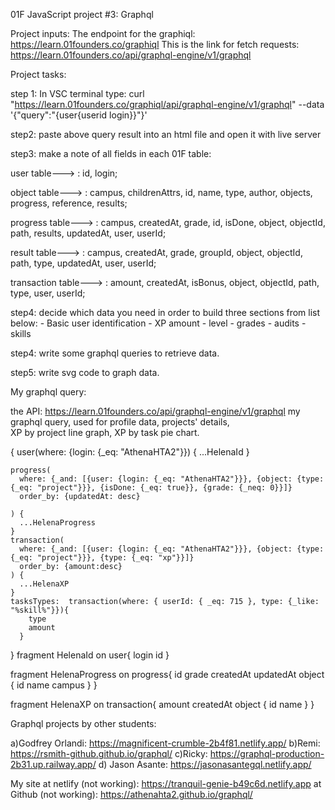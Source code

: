 01F JavaScript project #3: Graphql

Project inputs:
The endpoint for the graphiql: https://learn.01founders.co/graphiql
This is the link for fetch requests: 
https://learn.01founders.co/api/graphql-engine/v1/graphql


Project tasks:

step 1: 
In VSC terminal type: curl "https://learn.01founders.co/graphiql/api/graphql-engine/v1/graphql" --data '{"query":"{user{userid login}}"}'

step2: paste above query result into an html file and open it with live server

step3: 
make a note of all fields in each 01F table:

user table---> : id, login;

object table---> : campus, childrenAttrs, id, name, type, author, objects, progress, reference, results;

progress table---> : campus, createdAt, grade, id, isDone, object, objectId, path, results, updatedAt, user, userId;

result table---> : campus, createdAt, grade, groupId, object, objectId, path, type, updatedAt, user, userId;

transaction table---> : amount, createdAt, isBonus, object, objectId, path, type, user, userId;

step4: 
decide which data you need in order to build three sections from list below:
    - Basic user identification
    - XP amount
    - level
    - grades
    - audits
    - skills

step4: write some graphql queries to retrieve data.

step5: write svg code to graph data.

My graphql query:

the API: https://learn.01founders.co/api/graphql-engine/v1/graphql
my graphql query, used for profile data, projects' details,  
XP by project line graph, XP by task pie chart.

{
    user(where: {login: {_eq: "AthenaHTA2"}}) {
			...HelenaId
    }
  
 
    progress(
      where: {_and: [{user: {login: {_eq: "AthenaHTA2"}}}, {object: {type: {_eq: "project"}}}, {isDone: {_eq: true}}, {grade: {_neq: 0}}]}
      order_by: {updatedAt: desc}
      
    ) {
      ...HelenaProgress
    }
    transaction(
      where: {_and: [{user: {login: {_eq: "AthenaHTA2"}}}, {object: {type: {_eq: "project"}}}, {type: {_eq: "xp"}}]}
      order_by: {amount:desc} 
    ) {
      ...HelenaXP
    }
    tasksTypes:  transaction(where: { userId: { _eq: 715 }, type: {_like: "%skill%"}}){
        type
        amount
      }
}
 fragment HelenaId on user{
  login
  id
}

fragment HelenaProgress on progress{
    id
    grade
    createdAt
    updatedAt
    object {
    id
    name
    campus
    }
  }
  
  fragment HelenaXP on transaction{
    amount
    createdAt
    object {
          id
          name
        }
  }

Graphql projects by other students:

a)Godfrey Orlandi: https://magnificent-crumble-2b4f81.netlify.app/
b)Remi: https://rsmith-github.github.io/graphql/
c)Ricky: https://graphql-production-2b31.up.railway.app/
d) Jason Asante: https://jasonasantegql.netlify.app/

My site at netlify (not working): https://tranquil-genie-b49c6d.netlify.app
        at Github (not working): https://athenahta2.github.io/graphql/

